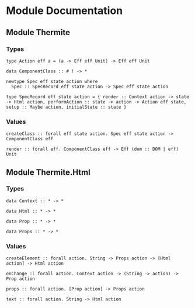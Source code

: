 # Module Documentation

## Module Thermite

### Types

    type Action eff a = (a -> Eff eff Unit) -> Eff eff Unit

    data ComponentClass :: # ! -> *

    newtype Spec eff state action where
      Spec :: SpecRecord eff state action -> Spec eff state action

    type SpecRecord eff state action = { render :: Context action -> state -> Html action, performAction :: state -> action -> Action eff state, setup :: Maybe action, initialState :: state }


### Values

    createClass :: forall eff state action. Spec eff state action -> ComponentClass eff

    render :: forall eff. ComponentClass eff -> Eff (dom :: DOM | eff) Unit


## Module Thermite.Html

### Types

    data Context :: * -> *

    data Html :: * -> *

    data Prop :: * -> *

    data Props :: * -> *


### Values

    createElement :: forall action. String -> Props action -> [Html action] -> Html action

    onChange :: forall action. Context action -> (String -> action) -> Prop action

    props :: forall action. [Prop action] -> Props action

    text :: forall action. String -> Html action